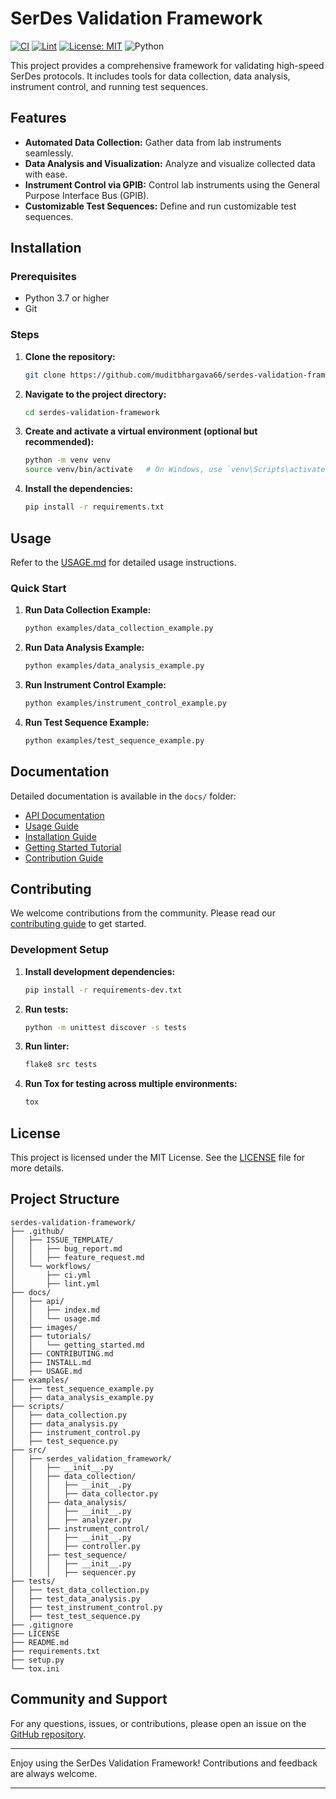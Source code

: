 # SerDes Validation Framework

[![CI](https://github.com/muditbhargava66/serdes-validation-framework/actions/workflows/ci.yml/badge.svg)](https://github.com/muditbhargava66/serdes-validation-framework/actions/workflows/ci.yml)
[![Lint](https://github.com/muditbhargava66/serdes-validation-framework/actions/workflows/lint.yml/badge.svg)](https://github.com/muditbhargava66/serdes-validation-framework/actions/workflows/lint.yml)
[![License: MIT](https://img.shields.io/badge/license-MIT-blue.svg)](https://opensource.org/licenses/MIT)
![Python](https://img.shields.io/badge/python-3.10-blue.svg)

This project provides a comprehensive framework for validating high-speed SerDes protocols. It includes tools for data collection, data analysis, instrument control, and running test sequences.

## Features

- **Automated Data Collection:** Gather data from lab instruments seamlessly.
- **Data Analysis and Visualization:** Analyze and visualize collected data with ease.
- **Instrument Control via GPIB:** Control lab instruments using the General Purpose Interface Bus (GPIB).
- **Customizable Test Sequences:** Define and run customizable test sequences.

## Installation

### Prerequisites

- Python 3.7 or higher
- Git

### Steps

1. **Clone the repository:**

    ```bash
    git clone https://github.com/muditbhargava66/serdes-validation-framework.git
    ```

2. **Navigate to the project directory:**

    ```bash
    cd serdes-validation-framework
    ```

3. **Create and activate a virtual environment (optional but recommended):**

    ```bash
    python -m venv venv
    source venv/bin/activate   # On Windows, use `venv\Scripts\activate`
    ```

4. **Install the dependencies:**

    ```bash
    pip install -r requirements.txt
    ```

## Usage

Refer to the [USAGE.md](docs/USAGE.md) for detailed usage instructions.

### Quick Start

1. **Run Data Collection Example:**

    ```bash
    python examples/data_collection_example.py
    ```

2. **Run Data Analysis Example:**

    ```bash
    python examples/data_analysis_example.py
    ```

3. **Run Instrument Control Example:**

    ```bash
    python examples/instrument_control_example.py
    ```

4. **Run Test Sequence Example:**

    ```bash
    python examples/test_sequence_example.py
    ```

## Documentation

Detailed documentation is available in the `docs/` folder:

- [API Documentation](docs/api/index.md)
- [Usage Guide](docs/USAGE.md)
- [Installation Guide](docs/INSTALL.md)
- [Getting Started Tutorial](docs/tutorials/getting_started.md)
- [Contribution Guide](docs/CONTRIBUTING.md)

## Contributing

We welcome contributions from the community. Please read our [contributing guide](docs/CONTRIBUTING.md) to get started.

### Development Setup

1. **Install development dependencies:**

    ```bash
    pip install -r requirements-dev.txt
    ```

2. **Run tests:**

    ```bash
    python -m unittest discover -s tests
    ```

3. **Run linter:**

    ```bash
    flake8 src tests
    ```

4. **Run Tox for testing across multiple environments:**

    ```bash
    tox
    ```

## License

This project is licensed under the MIT License. See the [LICENSE](LICENSE) file for more details.

## Project Structure

```plaintext
serdes-validation-framework/
├── .github/
│   ├── ISSUE_TEMPLATE/
│   │   ├── bug_report.md
│   │   ├── feature_request.md
│   └── workflows/
│       ├── ci.yml
│       ├── lint.yml
├── docs/
│   ├── api/
│   │   ├── index.md
│   │   └── usage.md
│   ├── images/
│   ├── tutorials/
│   │   └── getting_started.md
│   ├── CONTRIBUTING.md
│   ├── INSTALL.md
│   ├── USAGE.md
├── examples/
│   ├── test_sequence_example.py
│   ├── data_analysis_example.py
├── scripts/
│   ├── data_collection.py
│   ├── data_analysis.py
│   ├── instrument_control.py
│   ├── test_sequence.py
├── src/
│   ├── serdes_validation_framework/
│   │   ├── __init__.py
│   │   ├── data_collection/
│   │   │   ├── __init__.py
│   │   │   ├── data_collector.py
│   │   ├── data_analysis/
│   │   │   ├── __init__.py
│   │   │   ├── analyzer.py
│   │   ├── instrument_control/
│   │   │   ├── __init__.py
│   │   │   ├── controller.py
│   │   ├── test_sequence/
│   │   │   ├── __init__.py
│   │   │   ├── sequencer.py
├── tests/
│   ├── test_data_collection.py
│   ├── test_data_analysis.py
│   ├── test_instrument_control.py
│   ├── test_test_sequence.py
├── .gitignore
├── LICENSE
├── README.md
├── requirements.txt
├── setup.py
└── tox.ini
```

## Community and Support

For any questions, issues, or contributions, please open an issue on the [GitHub repository](https://github.com/muditbhargava66/serdes-validation-framework/issues).

---

Enjoy using the SerDes Validation Framework! Contributions and feedback are always welcome.

---